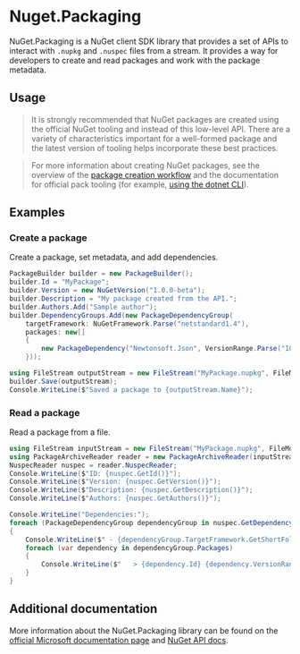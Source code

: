 # Nuget.Packaging

NuGet.Packaging is a NuGet client SDK library that provides a set of APIs to interact with `.nupkg` and `.nuspec` files from a stream. It provides a way for developers to create and read packages and work with the package metadata.

## Usage

> It is strongly recommended that NuGet packages are created using the official NuGet tooling and instead of this low-level API. There are a variety of characteristics important for a well-formed package and the latest version of tooling helps incorporate these best practices.

> For more information about creating NuGet packages, see the overview of the [package creation workflow](https://learn.microsoft.com/nuget/create-packages/overview-and-workflow) and the documentation for official pack tooling (for example, [using the dotnet CLI](https://learn.microsoft.com/nuget/create-packages/creating-a-package-dotnet-cli)).
## Examples

### Create a package

Create a package, set metadata, and add dependencies.

```c#
PackageBuilder builder = new PackageBuilder();
builder.Id = "MyPackage";
builder.Version = new NuGetVersion("1.0.0-beta");
builder.Description = "My package created from the API.";
builder.Authors.Add("Sample author");
builder.DependencyGroups.Add(new PackageDependencyGroup(
    targetFramework: NuGetFramework.Parse("netstandard1.4"),
    packages: new[]
    {
        new PackageDependency("Newtonsoft.Json", VersionRange.Parse("10.0.1"))
    }));

using FileStream outputStream = new FileStream("MyPackage.nupkg", FileMode.Create);
builder.Save(outputStream);
Console.WriteLine($"Saved a package to {outputStream.Name}");
```

### Read a package

Read a package from a file.

```c#
using FileStream inputStream = new FileStream("MyPackage.nupkg", FileMode.Open);
using PackageArchiveReader reader = new PackageArchiveReader(inputStream);
NuspecReader nuspec = reader.NuspecReader;
Console.WriteLine($"ID: {nuspec.GetId()}");
Console.WriteLine($"Version: {nuspec.GetVersion()}");
Console.WriteLine($"Description: {nuspec.GetDescription()}");
Console.WriteLine($"Authors: {nuspec.GetAuthors()}");

Console.WriteLine("Dependencies:");
foreach (PackageDependencyGroup dependencyGroup in nuspec.GetDependencyGroups())
{
    Console.WriteLine($" - {dependencyGroup.TargetFramework.GetShortFolderName()}");
    foreach (var dependency in dependencyGroup.Packages)
    {
        Console.WriteLine($"   > {dependency.Id} {dependency.VersionRange}");
    }
}
```

## Additional documentation

More information about the NuGet.Packaging library can be found on the [official Microsoft documentation page](https://learn.microsoft.com/nuget/reference/nuget-client-sdk#nugetpackaging) and [NuGet API docs](https://learn.microsoft.com/nuget/reference/nuget-client-sdk).